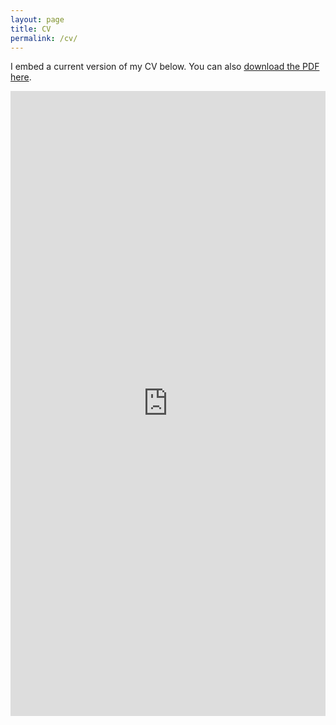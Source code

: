 ```yaml
---
layout: page
title: CV
permalink: /cv/
---
```


I embed a current version of my CV below. You can also [download the PDF here](/docs/cc-hv.pdf).

<iframe src="https://cdcarrion.github.io/docs/cc-hv.pdf" class="gde-frame" style="height: 1000px; width: 100%; border: none;" scrolling="yes"></iframe>

<!-- {% include embedpdf.html code="f5p4nwg73ruxbho/svm-cv.pdf" width=100 height=800 %} -->
